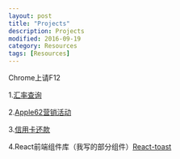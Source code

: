 ```yaml
---
layout: post
title: "Projects"
description: Projects
modified: 2016-09-19
category: Resources
tags: [Resources]
---
```


Chrome上请F12

1.[汇率查询](https://wallet.95516.com/s/wl/web/402/page/life/exchange.html)

2.[Apple62营销活动](https://wallet.95516.com/s/wl/web/activity/apple/html/apple.html)

3.[信用卡还款](https://wallet.95516.com/s/wl/web/3rdH5/creditPay/html/creditPay.html)

4.React前端组件库（我写的部分组件）[React-toast](https://github.com/zhhgit/React-toast)

